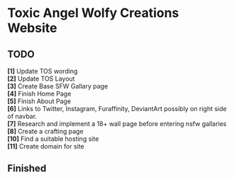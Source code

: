 # Toxic Angel Wolfy Creations Website #

## TODO ##
**[1]** Update TOS wording<br>
**[2]** Update TOS Layout<br>
**[3]** Create Base SFW Gallary page<br>
**[4]** Finish Home Page<br>
**[5]** Finish About Page<br>
**[6]** Links to Twitter, Instagram, Furaffinity, DeviantArt possibly on right side of navbar.<br>
**[7]** Research and implement a 18+ wall page before entering nsfw gallaries<br>
**[8]** Create a crafting page<br>
**[10]** Find a suitable hosting site<br>
**[11]** Create domain for site<br>
## Finished ##